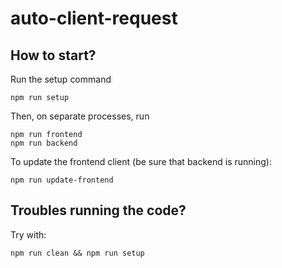 # auto-client-request

## How to start?

Run the setup command

```
npm run setup
```

Then, on separate processes, run

```
npm run frontend
npm run backend
```

To update the frontend client (be sure that backend is running):

```
npm run update-frontend
```

## Troubles running the code?

Try with:

```
npm run clean && npm run setup
```

